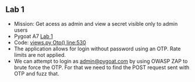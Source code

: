 ## Lab 1

- Mission: Get acess as admin and view a secret visible only to admin users
- Pygoat A7 [Lab 1](http://localhost:8000/auth_failure)
- Code: [views.py Otp() line:530](jetbrains://pycharm/navigate/reference?project=Djangocon%20-%20Pygoat&path=introduction/views.py:530)
- The application allows for login without password using an OTP. 
Rate limits are not applied.
- We can attempt to login as admin@pygoat.com by using OWASP ZAP to 
brute force the OTP. For that we need to find the POST request sent 
with OTP and fuzz that.